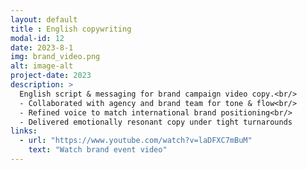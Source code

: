 ```yaml
---
layout: default
title : English copywriting
modal-id: 12
date: 2023-8-1
img: brand_video.png
alt: image-alt
project-date: 2023
description: >
  English script & messaging for brand campaign video copy.<br/>
  - Collaborated with agency and brand team for tone & flow<br/>
  - Refined voice to match international brand positioning<br/>
  - Delivered emotionally resonant copy under tight turnarounds
links:
  - url: "https://www.youtube.com/watch?v=laDFXC7mBuM"
    text: "Watch brand event video"
---
```

